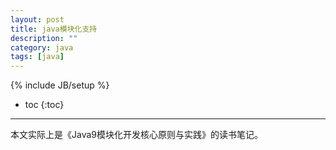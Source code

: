 ```yaml
---
layout: post
title: java模块化支持
description: ""
category: java
tags: [java]
---
```

{% include JB/setup %}

* toc
{:toc}

<hr />


本文实际上是《Java9模块化开发核心原则与实践》的读书笔记。

